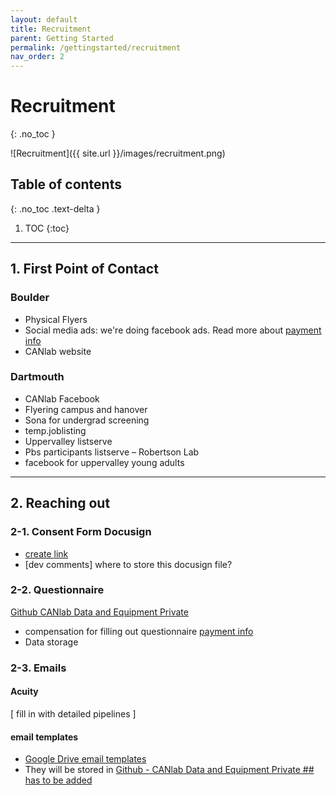 ```yaml
---
layout: default
title: Recruitment
parent: Getting Started
permalink: /gettingstarted/recruitment
nav_order: 2
---
```


# Recruitment
{: .no_toc }

![Recruitment]({{ site.url }}/images/recruitment.png)

## Table of contents
{: .no_toc .text-delta }

1. TOC
{:toc}

---

## 1. First Point of Contact
### Boulder
* Physical Flyers
* Social media ads: we're doing facebook ads. Read more about [payment info]()
* CANlab website


### Dartmouth
* CANlab Facebook
* Flyering campus and hanover
* Sona for undergrad screening
* temp.joblisting
* Uppervalley listserve
* Pbs participants listserve – Robertson Lab
* facebook for uppervalley young adults

----
## 2. Reaching out

### 2-1. Consent Form Docusign
* [create link]()
* [dev comments] where to store this docusign file?


### 2-2. Questionnaire
[Github CANlab Data and Equipment Private](https://github.com/canlab/CANlab_data_and_equipment_private)
* compensation for filling out questionnaire [payment info]()
* Data storage


### 2-3. Emails

#### Acuity

[ fill in with detailed pipelines ]


#### email templates
* [Google Drive email templates](https://docs.google.com/document/d/1InjkQ1vOsiuxvA0znb06FO8GiNn350IK3J1rwRas9Yw/edit?usp=sharing)
* They will be stored in [Github - CANlab Data and Equipment Private ## has to be added](https://github.com/canlab/CANlab_data_and_equipment_private)
